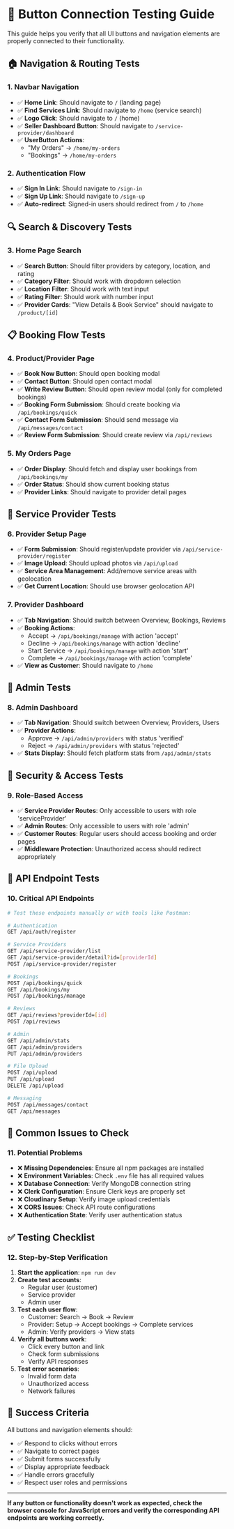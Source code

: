 # 🔧 Button Connection Testing Guide

This guide helps you verify that all UI buttons and navigation elements are properly connected to their functionality.

## 🏠 **Navigation & Routing Tests**

### 1. **Navbar Navigation**
- ✅ **Home Link**: Should navigate to `/` (landing page)
- ✅ **Find Services Link**: Should navigate to `/home` (service search)
- ✅ **Logo Click**: Should navigate to `/` (home)
- ✅ **Seller Dashboard Button**: Should navigate to `/service-provider/dashboard`
- ✅ **UserButton Actions**: 
  - "My Orders" → `/home/my-orders`
  - "Bookings" → `/home/my-orders`

### 2. **Authentication Flow**
- ✅ **Sign In Link**: Should navigate to `/sign-in`
- ✅ **Sign Up Link**: Should navigate to `/sign-up`
- ✅ **Auto-redirect**: Signed-in users should redirect from `/` to `/home`

## 🔍 **Search & Discovery Tests**

### 3. **Home Page Search**
- ✅ **Search Button**: Should filter providers by category, location, and rating
- ✅ **Category Filter**: Should work with dropdown selection
- ✅ **Location Filter**: Should work with text input
- ✅ **Rating Filter**: Should work with number input
- ✅ **Provider Cards**: "View Details & Book Service" should navigate to `/product/[id]`

## 📋 **Booking Flow Tests**

### 4. **Product/Provider Page**
- ✅ **Book Now Button**: Should open booking modal
- ✅ **Contact Button**: Should open contact modal
- ✅ **Write Review Button**: Should open review modal (only for completed bookings)
- ✅ **Booking Form Submission**: Should create booking via `/api/bookings/quick`
- ✅ **Contact Form Submission**: Should send message via `/api/messages/contact`
- ✅ **Review Form Submission**: Should create review via `/api/reviews`

### 5. **My Orders Page**
- ✅ **Order Display**: Should fetch and display user bookings from `/api/bookings/my`
- ✅ **Order Status**: Should show current booking status
- ✅ **Provider Links**: Should navigate to provider detail pages

## 🏢 **Service Provider Tests**

### 6. **Provider Setup Page**
- ✅ **Form Submission**: Should register/update provider via `/api/service-provider/register`
- ✅ **Image Upload**: Should upload photos via `/api/upload`
- ✅ **Service Area Management**: Add/remove service areas with geolocation
- ✅ **Get Current Location**: Should use browser geolocation API

### 7. **Provider Dashboard**
- ✅ **Tab Navigation**: Should switch between Overview, Bookings, Reviews
- ✅ **Booking Actions**:
  - Accept → `/api/bookings/manage` with action 'accept'
  - Decline → `/api/bookings/manage` with action 'decline'
  - Start Service → `/api/bookings/manage` with action 'start'
  - Complete → `/api/bookings/manage` with action 'complete'
- ✅ **View as Customer**: Should navigate to `/home`

## 👑 **Admin Tests**

### 8. **Admin Dashboard**
- ✅ **Tab Navigation**: Should switch between Overview, Providers, Users
- ✅ **Provider Actions**:
  - Approve → `/api/admin/providers` with status 'verified'
  - Reject → `/api/admin/providers` with status 'rejected'
- ✅ **Stats Display**: Should fetch platform stats from `/api/admin/stats`

## 🔐 **Security & Access Tests**

### 9. **Role-Based Access**
- ✅ **Service Provider Routes**: Only accessible to users with role 'serviceProvider'
- ✅ **Admin Routes**: Only accessible to users with role 'admin'
- ✅ **Customer Routes**: Regular users should access booking and order pages
- ✅ **Middleware Protection**: Unauthorized access should redirect appropriately

## 🧪 **API Endpoint Tests**

### 10. **Critical API Endpoints**
```bash
# Test these endpoints manually or with tools like Postman:

# Authentication
GET /api/auth/register

# Service Providers
GET /api/service-provider/list
GET /api/service-provider/detail?id=[providerId]
POST /api/service-provider/register

# Bookings
POST /api/bookings/quick
GET /api/bookings/my
POST /api/bookings/manage

# Reviews
GET /api/reviews?providerId=[id]
POST /api/reviews

# Admin
GET /api/admin/stats
GET /api/admin/providers
PUT /api/admin/providers

# File Upload
POST /api/upload
PUT /api/upload
DELETE /api/upload

# Messaging
POST /api/messages/contact
GET /api/messages
```

## 🚨 **Common Issues to Check**

### 11. **Potential Problems**
- ❌ **Missing Dependencies**: Ensure all npm packages are installed
- ❌ **Environment Variables**: Check `.env` file has all required values
- ❌ **Database Connection**: Verify MongoDB connection string
- ❌ **Clerk Configuration**: Ensure Clerk keys are properly set
- ❌ **Cloudinary Setup**: Verify image upload credentials
- ❌ **CORS Issues**: Check API route configurations
- ❌ **Authentication State**: Verify user authentication status

## ✅ **Testing Checklist**

### 12. **Step-by-Step Verification**

1. **Start the application**: `npm run dev`
2. **Create test accounts**:
   - Regular user (customer)
   - Service provider
   - Admin user
3. **Test each user flow**:
   - Customer: Search → Book → Review
   - Provider: Setup → Accept bookings → Complete services
   - Admin: Verify providers → View stats
4. **Verify all buttons work**:
   - Click every button and link
   - Check form submissions
   - Verify API responses
5. **Test error scenarios**:
   - Invalid form data
   - Unauthorized access
   - Network failures

## 🎯 **Success Criteria**

All buttons and navigation elements should:
- ✅ Respond to clicks without errors
- ✅ Navigate to correct pages
- ✅ Submit forms successfully
- ✅ Display appropriate feedback
- ✅ Handle errors gracefully
- ✅ Respect user roles and permissions

---

**If any button or functionality doesn't work as expected, check the browser console for JavaScript errors and verify the corresponding API endpoints are working correctly.**
